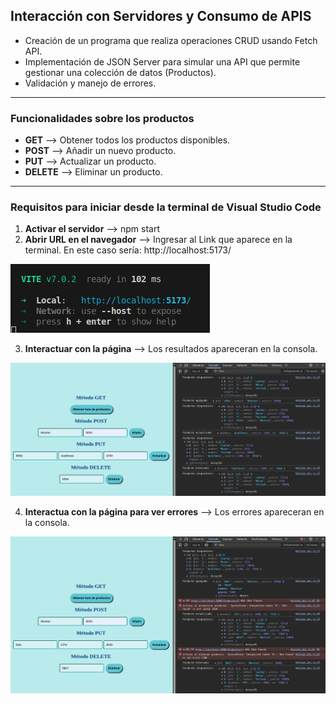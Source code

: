 ## Interacción con Servidores y Consumo de APIS
- Creación de un programa que realiza operaciones CRUD usando Fetch API.
- Implementación de JSON Server para simular una API que permite gestionar una colección de datos (Productos).
- Validación y manejo de errores.
---
### Funcionalidades sobre los productos
- **GET** --> Obtener todos los productos disponibles.
- **POST** --> Añadir un nuevo producto.
- **PUT** --> Actualizar un producto.
- **DELETE** --> Eliminar un producto. 
---
### Requisitos para iniciar desde la terminal de Visual Studio Code
1. **Activar el servidor** --> npm start
2. **Abrir URL en el navegador** --> Ingresar al Link que aparece en la terminal. En este caso sería: http://localhost:5173/

<img src="./assets/img/capture.png" />

3. **Interactuar con la página** --> Los resultados apareceran en la consola.

<img src="./assets/img/capture2.png">

4. **Interactua con la página para ver errores** --> Los errores apareceran en la consola.

<img src="./assets/img/capture3.png">